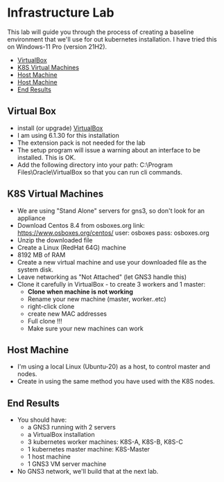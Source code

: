 # Infrastructure Lab

This lab will guide you through the process of creating a baseline environment that we'll use for out kubernetes installation. I have tried this on Windows-11 Pro (version 21H2).

- [VirtualBox](#Virtual-Box)
- [K8S Virtual Machines](#K8S-Virtual-Machines)
- [Host Machine](#Host-Machine)
- [Host Machine](#Host-Machine)
- [End Results](#End-Results)


## Virtual Box

- install (or upgrade) [VirtualBox](https://www.virtualbox.org/wiki/Downloads)
- I am using 6.1.30 for this installation
- The extension pack is not needed for the lab
- The setup program will issue a warning about an 
  interface to be installed. This is OK.
- Add the following directory into your path:
    C:\Program Files\Oracle\VirtualBox
  so that you can run cli commands.

## K8S Virtual Machines

- We are using "Stand Alone" servers for gns3, so don't look for an appliance
- Download Centos 8.4 from osboxes.org 
    link: https://www.osboxes.org/centos/
    user: osboxes pass: osboxes.org
- Unzip the downloaded file
- Create a Linux (RedHat 64G) machine
- 8192 MB of RAM
- Create a new virtual machine and use your downloaded file as the system disk.
- Leave networking as "Not Attached" (let GNS3 handle this)
- Clone it carefully in VirtualBox - to create 3 workers and 1 master:
     - **Clone when machine is not working**
     - Rename your new machine (master, worker..etc)
     - right-click clone
     - create new MAC addresses
     - Full clone !!!
  - Make sure your new machines can work

## Host Machine

- I'm using a local Linux (Ubuntu-20) as a host, to control master and nodes.
- Create in using the same method you have used with the K8S nodes.

## End Results

- You should have:
  - a GNS3 running with 2 servers
  - a VirtualBox installation
  - 3 kubernetes worker machines: K8S-A, K8S-B, K8S-C
  - 1 kubernetes master machine: K8S-Master
  - 1 host machine
  - 1 GNS3 VM server machine
- No GNS3 network, we'll build that at the next lab.
